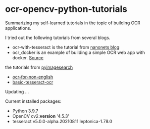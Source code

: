 # ocr-opencv-python-tutorials
Summarizing my self-learned tutorials in the topic of building OCR applications.

I tried out the following tutorials from several blogs. 

- ocr-with-tesseract is the tutorial from [nanonets blog](https://nanonets.com/blog/.) 
- ocr_docker is an example of building a simple OCR web app with docker. [Source](https://github.com/ricktorzynski/ocr-tesseract-docker/blob/master/README.md)

the tutorials from [pyimagesearch](https://www.pyimagesearch.com/)
- [ocr-for-non-english](https://www.pyimagesearch.com/2020/08/03/tesseract-ocr-for-non-english-languages/)
- [basic-tesseract-ocr](https://www.pyimagesearch.com/2021/08/23/your-first-ocr-project-with-tesseract-and-python/)


Updating ...


Current installed packages:

- Python 3.9.7
- OpenCV cv2.__version__  '4.5.3'
- tesseract v5.0.0-alpha.20210811 leptonica-1.78.0



